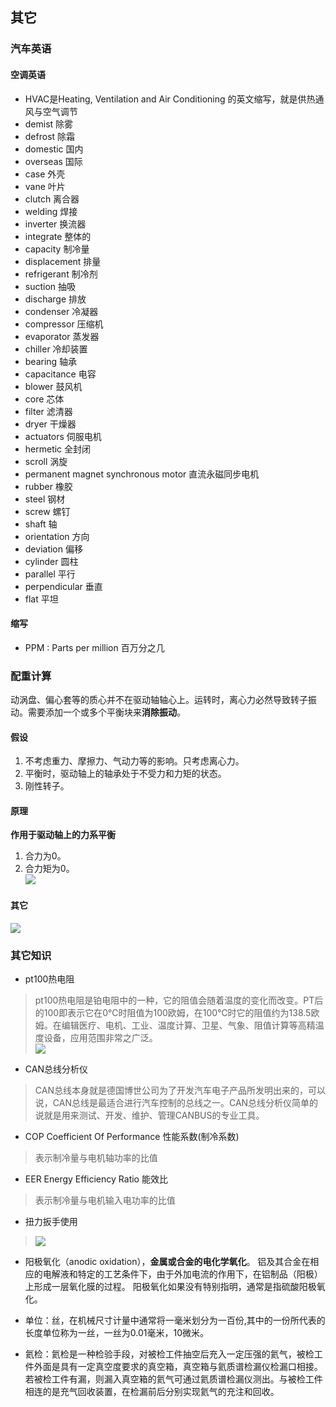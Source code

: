 ## 其它
### 汽车英语
#### 空调英语
- HVAC是Heating, Ventilation and Air Conditioning 的英文缩写，就是供热通风与空气调节
- demist 除雾
- defrost 除霜
- domestic 国内
- overseas 国际
- case 外壳
- vane 叶片
- clutch 离合器
- welding 焊接
- inverter 换流器
- integrate 整体的
- capacity 制冷量
- displacement 排量
- refrigerant 制冷剂
- suction 抽吸
- discharge 排放
- condenser 冷凝器
- compressor 压缩机
- evaporator 蒸发器
- chiller 冷却装置
- bearing 轴承
- capacitance 电容
- blower 鼓风机
- core 芯体
- filter 滤清器
- dryer 干燥器
- actuators 伺服电机
- hermetic 全封闭
- scroll 涡旋
- permanent magnet synchronous motor 直流永磁同步电机
- rubber 橡胶
- steel 钢材
- screw 螺钉
- shaft 轴
- orientation 方向
- deviation 偏移
- cylinder 圆柱
- parallel 平行
- perpendicular 垂直
- flat 平坦

#### 缩写
- PPM : 	Parts per million 百万分之几

### 配重计算
动涡盘、偏心套等的质心并不在驱动轴轴心上。运转时，离心力必然导致转子振动。需要添加一个或多个平衡块来**消除振动**。

#### 假设
1. 不考虑重力、摩擦力、气动力等的影响。只考虑离心力。
2. 平衡时，驱动轴上的轴承处于不受力和力矩的状态。
3. 刚性转子。   

#### 原理
**作用于驱动轴上的力系平衡**
1. 合力为0。
2. 合力矩为0。  
![](https://ddns.smpi.top:10000/md_attachments/Pasted%20image%2020220331141909.png)

#### 其它
![](https://ddns.smpi.top:10000/md_attachments/Pasted%20image%2020220322162806.png)

### 其它知识
- pt100热电阻
> pt100热电阻是铂电阻中的一种，它的阻值会随着温度的变化而改变。PT后的100即表示它在0℃时阻值为100欧姆，在100℃时它的阻值约为138.5欧姆。在编辑医疗、电机、工业、温度计算、卫星、气象、阻值计算等高精温度设备，应用范围非常之广泛。  
> ![](https://ddns.smpi.top:10000/md_attachments/Pasted%20image%2020220329160238.png)

- CAN总线分析仪
> CAN总线本身就是德国博世公司为了开发汽车电子产品所发明出来的，可以说，CAN总线是最适合进行汽车控制的总线之一。CAN总线分析仪简单的说就是用来测试、开发、维护、管理CANBUS的专业工具。

- COP Coefficient Of Performance 性能系数(制冷系数)
> 表示制冷量与电机轴功率的比值

- EER Energy Efficiency Ratio 能效比
> 表示制冷量与电机输入电功率的比值

- 扭力扳手使用
> ![](https://ddns.smpi.top:10000/md_attachments/Pasted%20image%2020220328154514.png)

- 阳极氧化（anodic oxidation），**金属或合金的电化学氧化**。 铝及其合金在相应的电解液和特定的工艺条件下，由于外加电流的作用下，在铝制品（阳极）上形成一层氧化膜的过程。 阳极氧化如果没有特别指明，通常是指硫酸阳极氧化。

- 单位：丝，在机械尺寸计量中通常将一毫米划分为一百份,其中的一份所代表的长度单位称为一丝，一丝为0.01毫米，10微米。

- 氦检：氦检是一种检验手段，对被检工件抽空后充入一定压强的氦气，被检工件外面是具有一定真空度要求的真空箱，真空箱与氦质谱检漏仪检漏口相接。若被检工件有漏，则漏入真空箱的氦气可通过氦质谱检漏仪测出。与被检工件相连的是充气回收装置，在检漏前后分别实现氦气的充注和回收。
